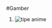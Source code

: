#Gamber
1. ![tipe anime](https://github.com/user-attachments/assets/06e9f5d7-9d95-44b8-a351-89f6bfa5a380)
